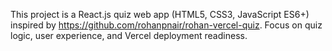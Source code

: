 <!-- Use this file to provide workspace-specific custom instructions to Copilot. For more details, visit https://code.visualstudio.com/docs/copilot/copilot-customization#_use-a-githubcopilotinstructionsmd-file -->

This project is a React.js quiz web app (HTML5, CSS3, JavaScript ES6+) inspired by https://github.com/rohanpnair/rohan-vercel-quiz. Focus on quiz logic, user experience, and Vercel deployment readiness.
